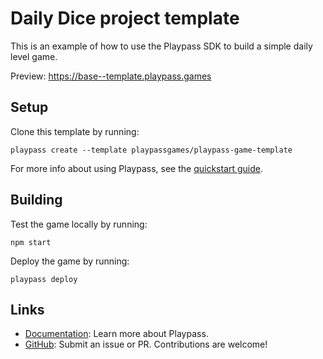 # Daily Dice project template

This is an example of how to use the Playpass SDK to build a simple daily level game.

Preview: https://base--template.playpass.games

## Setup

Clone this template by running:

```shell
playpass create --template playpassgames/playpass-game-template
```

For more info about using Playpass, see the [quickstart guide](https://docs.playpass.games/).

## Building

Test the game locally by running:

```shell
npm start
```

Deploy the game by running:

```shell
playpass deploy
```

## Links

- [Documentation](https://docs.playpass.games/): Learn more about Playpass.
- [GitHub](https://github.com/playpassgames/playpass): Submit an issue or PR. Contributions are welcome!
